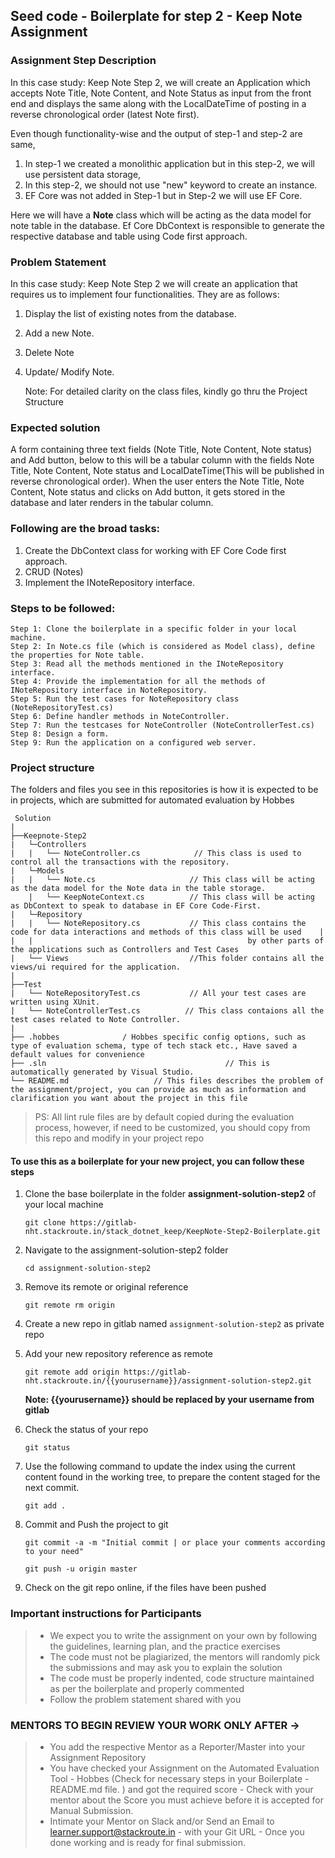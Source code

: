 ## Seed code - Boilerplate for step 2 - Keep Note Assignment
### Assignment Step Description
In this case study: Keep Note Step 2, we will create an Application which accepts Note Title, Note Content, and Note Status as input from the front end and displays the same along with the LocalDateTime of posting in a reverse chronological order (latest Note first). 

Even though functionality-wise and the output of step-1 and step-2 are same, 
 1. In step-1 we created a monolithic application but in this step-2, we will use persistent data storage,  
 2. In this step-2, we should not use "new"  keyword to create an instance.  
 3. EF Core was not added in Step-1 but in Step-2 we will use EF Core.

Here we will have a **Note** class which will be acting as the data model for note table in the database. 
Ef Core DbContext is responsible to generate the respective database and table using Code first approach. 

### Problem Statement
In this case study: Keep Note Step 2 we will create an application that requires us to implement four functionalities. They are as follows:
1. Display the list of existing notes from the database.
2. Add a new Note.
3. Delete Note
4. Update/ Modify Note.

    
    Note: For detailed clarity on the class files, kindly go thru the Project Structure

### Expected solution

A form containing three text fields (Note Title, Note Content, Note status) and Add button, below to this will be a tabular column with the fields Note Title,  Note Content, Note status and LocalDateTime(This will be published in reverse chronological order). 
When the user enters the Note Title, Note Content, Note status and clicks on Add button, it gets stored in the database and later renders in the tabular column.

### Following are the broad tasks:
1. Create the DbContext class for working with EF Core Code first approach. 
2. CRUD (Notes)
3. Implement the INoteRepository interface.

### Steps to be followed:

    Step 1: Clone the boilerplate in a specific folder in your local machine. 
    Step 2: In Note.cs file (which is considered as Model class), define the properties for Note table.
    Step 3: Read all the methods mentioned in the INoteRepository interface.
    Step 4: Provide the implementation for all the methods of INoteRepository interface in NoteRepository.
    Step 5: Run the test cases for NoteRepository class (NoteRepositoryTest.cs)
    Step 6: Define handler methods in NoteController.
    Step 7: Run the testcases for NoteController (NoteControllerTest.cs)
    Step 8: Design a form.
    Step 9: Run the application on a configured web server.

### Project structure

The folders and files you see in this repositories is how it is expected to be in projects, which are submitted for automated evaluation by Hobbes

     Solution
	|
	├──Keepnote-Step2
	|	└─Controllers
	|	|	└── NoteController.cs 		     // This class is used to control all the transactions with the repository.
	|	└─Models
	|	|	└── Note.cs                    	// This class will be acting as the data model for the Note data in the table storage. 
        |   └── KeepNoteContext.cs          // This class will be acting as DbContext to speak to database in EF Core Code-First. 
	|	└─Repository
	|	|	└── NoteRepository.cs          	// This class contains the code for data interactions and methods of this class will be used 	|   |   |                                                by other parts of the applications such as Controllers and Test Cases               
	|   └── Views							//This folder contains all the views/ui required for the application.
	|
	├──Test
	|	└── NoteRepositoryTest.cs       	// All your test cases are written using XUnit.
	|	└── NoteControllerTest.cs  		   // This class contaions all the test cases related to Note Controller.
	|
	├── .hobbes              / Hobbes specific config options, such as type of evaluation schema, type of tech stack etc., Have saved a default values for convenience
	├── .sln			                            // This is automatically generated by Visual Studio.
	└── README.md  		            // This files describes the problem of the assignment/project, you can provide as much as information and clarification you want about the project in this file
> PS: All lint rule files are by default copied during the evaluation process, however, if need to be customized, you should copy from this repo and modify in your project repo


#### To use this as a boilerplate for your new project, you can follow these steps

1. Clone the base boilerplate in the folder **assignment-solution-step2** of your local machine
    
    `git clone https://gitlab-nht.stackroute.in/stack_dotnet_keep/KeepNote-Step2-Boilerplate.git`
    
2. Navigate to the assignment-solution-step2 folder

    `cd assignment-solution-step2`

3. Remove its remote or original reference

     `git remote rm origin`

4. Create a new repo in gitlab named `assignment-solution-step2` as private repo

5. Add your new repository reference as remote

     `git remote add origin https://gitlab-nht.stackroute.in/{{yourusername}}/assignment-solution-step2.git`

     **Note: {{yourusername}} should be replaced by your username from gitlab**

5. Check the status of your repo 
     
     `git status`

6. Use the following command to update the index using the current content found in the working tree, to prepare the content staged for the next commit.

     `git add .`
 
7. Commit and Push the project to git

     `git commit -a -m "Initial commit | or place your comments according to your need"`

     `git push -u origin master`

8. Check on the git repo online, if the files have been pushed

### Important instructions for Participants
> - We expect you to write the assignment on your own by following the guidelines, learning plan, and the practice exercises
> - The code must not be plagiarized, the mentors will randomly pick the submissions and may ask you to explain the solution
> - The code must be properly indented, code structure maintained as per the boilerplate and properly commented
> - Follow the problem statement shared with you

### MENTORS TO BEGIN REVIEW YOUR WORK ONLY AFTER ->
> - You add the respective Mentor as a Reporter/Master into your Assignment Repository
> - You have checked your Assignment on the Automated Evaluation Tool - Hobbes (Check for necessary steps in your Boilerplate - README.md file. ) and got the required score - Check with your mentor about the Score you must achieve before it is accepted for Manual Submission.
> - Intimate your Mentor on Slack and/or Send an Email to learner.support@stackroute.in - with your Git URL - Once you done working and is ready for final submission.